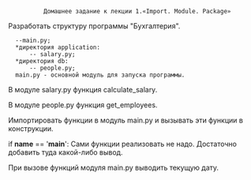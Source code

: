               Домашнее задание к лекции 1.«Import. Module. Package»

Разработать структуру программы "Бухгалтерия".
      
      --main.py;
      *директория application:
          -- salary.py;
      *директория db:
          -- people.py;
      main.py - основной модуль для запуска программы.
В модуле salary.py функция calculate_salary.

В модуле people.py функция get_employees.

Импортировать функции в модуль main.py и вызывать эти функции в конструкции.

if __name__ == '__main__':
Сами функции реализовать не надо. Достаточно добавить туда какой-либо вывод.

При вызове функций модуля main.py выводить текущую дату.
